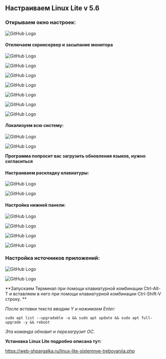 ## Настраиваем Linux Lite v 5.6

### Открываем окно настроек:

![GitHub Logo](images/LinuxLiteStart.png)

#### Отключаем скринсервер и засыпание монитора

![GitHub Logo](images/LinuxLiteScreenSave.png)

![GitHub Logo](images/LinuxLiteScreenSave1.png)

![GitHub Logo](images/LinuxLiteScreenSave2.png)

![GitHub Logo](images/LinuxLiteScreenSave3.png)

![GitHub Logo](images/LinuxLiteScreenSave4.png)

![GitHub Logo](images/LinuxLiteScreenSave5.png)

![GitHub Logo](images/LinuxLiteScreenSave6.png)

#### Локализуем всю систему:

![GitHub Logo](images/LinuxLiteLang.png)

![GitHub Logo](images/LinuxLiteLang1.png)

**Программа попросит вас загрузить обновления языков, нужно согласиться**

#### Настраиваем раскладку клавиатуры:

![GitHub Logo](images/LinuxLiteKeyboard.png)

![GitHub Logo](images/LinuxLiteKeyboard1.png)

#### Настройка нижней панели:

![GitHub Logo](images/LinuxLitePanelLang.png)

![GitHub Logo](images/LinuxLitePanelLang1.png)

![GitHub Logo](images/LinuxLiteLang2.png)

![GitHub Logo](images/LinuxLitePanelLang2.png)

### Настройка источников приложений:

![GitHub Logo](images/LinuxLiteSoftPartners.png)

![GitHub Logo](images/LinuxLiteSoftUpdate.png)

**Запускаем Терминал при помощи клавиатурной комбинации Ctrl-Alt-T и вставляем в него при помощи клавиатурной комбинации Ctrl-Shift-V строку. **

*После вставки текста вводим Y и нажимаем Enter:*

`sudo apt list --upgradable -a && sudo apt update && sudo apt full-upgrade -y && reboot`

*Эта команда обновит и перезагрузит ОС.*

**Установка Linux Lite подробно описана тут:**

https://web-shpargalka.ru/linux-lite-sistemnye-trebovanija.php

